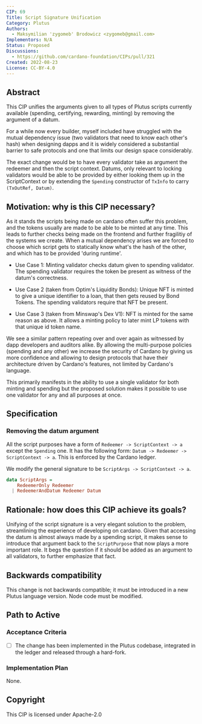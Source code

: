```yaml
---
CIP: 69
Title: Script Signature Unification
Category: Plutus
Authors:
  - Maksymilian 'zygomeb' Brodowicz <zygomeb@gmail.com>
Implementors: N/A
Status: Proposed
Discussions:
  - https://github.com/cardano-foundation/CIPs/pull/321
Created: 2022-08-23
License: CC-BY-4.0
---
```


## Abstract

This CIP unifies the arguments given to all types of Plutus scripts currently available (spending, certifying, rewarding, minting) by removing the argument of a datum.

For a while now every builder, myself included have struggled with the mutual dependency issue (two validators that need to know each other's hash) when designing dapps and it is widely considered a substantial barrier to safe protocols and one that limits our design space considerably.

The exact change would be to have every validator take as argument the redeemer and then the script context. Datums, only relevant to locking validators would be able to be provided by either looking them up in the ScriptContext or by extending the `Spending` constructor of `TxInfo` to carry `(TxOutRef, Datum)`.

## Motivation: why is this CIP necessary?

As it stands the scripts being made on cardano often suffer this problem, and the tokens usually are made to be able to be minted at any time. This leads to further checks being made on the frontend and further fragilitiy of the systems we create. When a mutual dependency arises we are forced to choose which script gets to statically know what's the hash of the other, and which has to be provided 'during runtime'.

- Use Case 1: Minting validator checks datum given to spending validator. The spending validator requires the token be present as witness of the datum's correctness.

- Use Case 2 (taken from Optim's Liquidity Bonds): Unique NFT is minted to give a unique identifier to a loan, that then gets reused by Bond Tokens. The spending validators require that NFT be present.

- Use Case 3 (taken from Minswap's Dex V1): NFT is minted for the same reason as above. It allows a minting policy to later mint LP tokens with that unique id token name.

We see a similar pattern repeating over and over again as witnessed by dapp developers and auditors alike. By allowing the multi-purpose policies (spending and any other) we increase the security of Cardano by giving us more confidence and allowing to design protocols that have their architecture driven by Cardano's features, not limited by Cardano's language.

This primarily manifests in the ability to use a single validator for both minting and spending but the proposed solution makes it possible to use one validator for any and all purposes at once.

## Specification

### Removing the datum argument

All the script purposes have a form of `Redeemer -> ScriptContext -> a` except the `Spending` one.
It has the following form: `Datum -> Redeemer -> ScriptContext -> a`. This is enforced by the Cardano ledger.

We modify the general signature to be `ScriptArgs -> ScriptContext -> a`.

```hs
data ScriptArgs =
    RedeemerOnly Redeemer
  | RedeemerAndDatum Redeemer Datum
```

## Rationale: how does this CIP achieve its goals?

Unifying of the script signature is a very elegant solution to the problem, streamlining the experience of developing on cardano.
Given that accessing the datum is almost always made by a spending script, it makes sense to introduce that argument back to the `ScriptPurpose` that now plays a more important role.
It begs the question if it should be added as an argument to all validators, to further emphasize that fact.

## Backwards compatibility

This change is not backwards compatible; it must be introduced in a new Plutus language version.
Node code must be modified.

## Path to Active

### Acceptance Criteria

- [ ] The change has been implemented in the Plutus codebase, integrated in the ledger and released through a hard-fork.

### Implementation Plan

None.

## Copyright

This CIP is licensed under Apache-2.0
